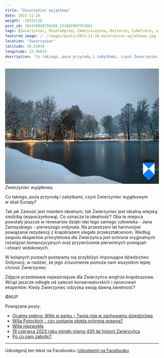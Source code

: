 ```yaml
---
title: "Zwierzyniec wyjątkowy"
date: 2022-11-26
weight: -20221126
post_id: 103478058758108_151881997553662
tags: [Zwierzyniec, MiastoOgród, Zamojszczyzna, Roztocze, Lubelskie, villarestituta, turystyka, dziedzictwo, zabytki, krajobrazy]
featured_image: /../images/posts/2022-11-26-zwierzyniec-wyjatkowy.jpg
location: "Zwierzyniec"
latitude: 50.61039
longitude: 22.96615
description: "Co takiego, poza przyrodą i zabytkami, czyni Zwierzyniec wyjątkowym w skali Europy?..."
---
```


![Zwierzyniec wyjątkowy.](/images/posts/2022-11-26-zwierzyniec-wyjatkowy.jpg)
*Zwierzyniec wyjątkowy.*

Co takiego, poza przyrodą i zabytkami, czyni Zwierzyniec wyjątkowym w skali Europy?

Tak jak Zamość jest miastem idealnym, tak Zwierzyniec jest idealną wiejską siedzibą (wypoczynkową). Co oznacza ta idealność? Oba te miejsca powstały jeszcze w renesansie dzięki idei tego samego człowieka - Jana Zamoyskiego - pierwszego ordynata.
Na przestrzeni lat harmonijne powiązanie rezydencji z krajobrazem ulegało przekształceniom. Według zespołu ekspertów priorytetowa dla Zwierzyńca jest ochrona oryginalnych rozwiązań kompozycyjnych oraz przywrócenie pierwotnych powiązań i otwarć widokowych.

W kolejnych postach postaramy się przybliżyć imponujące dziedzictwo Ordynacji, w nadziei, że jego zrozumienie pomoże nam wszystkim lepiej chronić Zwierzyniec.

Zdjęcie przedstawia najważniejsze dla Zwierzyńca wnętrze krajobrazowe. Wciąż jeszcze odległe od zaleceń konserwatorskich i opracowań ekspertów. Kiedy Zwierzyniec odzyska swoją dawną świetność?



©MJP

Powiązane posty:
- [Ocalmy piękno: Wille w parku - Twoja rola w zachowaniu dziedzictwa](/posts/ocalmy-piekno-wille-w-parku-twoja-rola)
- [Willa Potockich - czy zostanie objęta ochroną prawną?](/posts/willa-potockich-czy-zostanie-objeta-ochrona-prawna)
- [Willa niezwykła](/posts/willa-niezwykla)
- [19 czerwca 2023 roku minęło równo 430 lat historii Zwierzyńca](/posts/19czerwca-2023-roku-minelo-rowno-430-lat-historii)
- [Po co nam zabytki?](/posts/po-co-nam-zabytki)


---

Udostępnij ten tekst na Facebooku:
[Udostępnij na Facebooku](https://www.facebook.com/sharer/sharer.php?u=https://stowarzyszeniewachniewskiej.pl/posts/zwierzyniec-wyjatkowy)

<script type="application/ld+json">
{
  "@context": "https://schema.org",
  "@type": "BlogPosting",
  "headline": "Zwierzyniec wyjątkowy",
  "datePublished": "2022-11-26",
  "dateModified": "2022-11-26",
  "author": {
    "@type": "Person",
    "name": "Michał Jan Patyk"
  },
  "publisher": {
    "@type": "Organization",
    "name": "Stowarzyszenie im. Aleksandry Wachniewskiej",
    "logo": {
      "@type": "ImageObject",
      "url": "https://stowarzyszeniewachniewskiej.pl/images/logo/logo.svg"
    }
  },
  "mainEntityOfPage": {
    "@type": "WebPage",
    "@id": "https://stowarzyszeniewachniewskiej.pl/posts/zwierzyniec-wyjatkowy"
  },
  "image": {
    "@type": "ImageObject",
    "url": "https://stowarzyszeniewachniewskiej.pl//images/posts/2022-11-26-zwierzyniec-wyjatkowy.jpg"
  },
  "articleSection": "Dziedzictwo Kulturowe i Zabytki",
  "keywords": "[Zwierzyniec, MiastoOgród, Zamojszczyzna, Roztocze, Lubelskie, villarestituta, turystyka, dziedzictwo, zabytki, krajobrazy]",
  "wordCount": 118,
  "articleBody": "Co takiego, poza przyrodą i zabytkami, czyni Zwierzyniec wyjątkowym w skali Europy?\n\nTak jak Zamość jest miastem idealnym, tak Zwierzyniec jest idealną wiejską siedzibą (wypoczynkową). Co oznacza ta idealność? Oba te miejsca powstały jeszcze w renesansie dzięki idei tego samego człowieka - Jana Zamoyskiego - pierwszego ordynata.\nNa przestrzeni lat harmonijne powiązanie rezydencji z krajobrazem ulegało przekształceniom. Według zespołu ekspertów priorytetowa dla Zwierzyńca jest ochrona oryginalnych rozwiązań kompozycyjnych oraz przywrócenie pierwotnych powiązań i otwarć widokowych.\n\nW kolejnych postach postaramy się przybliżyć imponujące dziedzictwo Ordynacji, w nadziei, że jego zrozumienie pomoże nam wszystkim lepiej chronić Zwierzyniec.\n\nZdjęcie przedstawia najważniejsze dla Zwierzyńca wnętrze krajobrazowe. Wciąż jeszcze odległe od zaleceń konserwatorskich i opracowań ekspertów. Kiedy Zwierzyniec odzyska swoją dawną świetność?\n\n\n\n©MJP",
  "description": "Co takiego, poza przyrodą i zabytkami, czyni Zwierzyniec wyjątkowym w skali Europy?...",
  "copyrightHolder": {
    "@type": "Person",
    "name": "Michał Jan Patyk"
  }
}
</script>
<script type="application/ld+json">
{
  "@context": "https://schema.org",
  "@type": "BreadcrumbList",
  "itemListElement": [
    {
      "@type": "ListItem",
      "position": 1,
      "name": "Home",
      "item": "https://stowarzyszeniewachniewskiej.pl"
    },
    {
      "@type": "ListItem",
      "position": 2,
      "name": "posts",
      "item": "https://stowarzyszeniewachniewskiej.pl/posts"
    },
    {
      "@type": "ListItem",
      "position": 3,
      "name": "Zwierzyniec wyjątkowy",
      "item": "https://stowarzyszeniewachniewskiej.pl/posts/zwierzyniec-wyjatkowy"
    }
  ]
}
</script>
